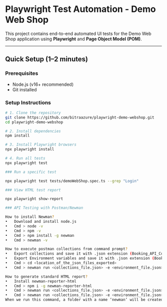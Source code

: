 # Playwright Test Automation - Demo Web Shop

This project contains end-to-end automated UI tests for the Demo Web Shop application using **Playwright** and **Page Object Model (POM)**.

---

## Quick Setup (1–2 minutes)

### Prerequisites
- Node.js (v16+ recommended)
- Git installed

### Setup Instructions

```bash
# 1. Clone the repository
git clone https://github.com/bitraazure/playwright-demo-webshop.git
cd playwright-demo-webshop

# 2. Install dependencies
npm install

# 3. Install Playwright browsers
npx playwright install

# 4. Run all tests
npx playwright test

### Run a specific test

npx playwright test tests/demoWebShop.spec.ts --grep "Login"

### View HTML test report

npx playwright show-report

### API Testing with Postman/Newman

How to install Newman?
•	Download and install node.js
•	Cmd > node -v
•	Cmd > npm -v
•	Cmd > npm install -g newman
•	Cmd > newman -v

How to execute postman collections from command prompt?
•	Export collections and save it with .json extension (Booking_API_Collection.json)
•	Export Environment variables and save it with .json extension (Booking_API_Environment.json)
•	Cmd > cd <location_of_the_json_files_exported>
•	Cmd > newman run <collections_file.json> -e <environment_file.json>

How to generate standard HTML report?
•	Install newman-reporter-html
•	Cmd > npm i -g newman-reporter-html
•	Cmd > newman run <collections_file.json> -e <environment_file.json>
•	Cmd > newman run <collections_file.json> -e <environment_file.json> -r html
When we run this command, a folder with a name ‘newman’ will be created with html report in it.


